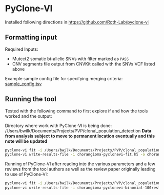 # PyClone-VI

Installed following directions in https://github.com/Roth-Lab/pyclone-vi

## Formatting input

Required Inputs:

-   Mutect2 somatic bi-allelic SNVs with filter marked as `PASS`
-   CNV segments file output from CNVKit called with the SNVs VCF listed above

Example sample config file for specifying merging criteria: [sample_config.tsv](.test/sample_config.tsv)

## Running the tool

Tested with the following command to first explore if and how the tools worked and the output:

Directory where work with PyClone-VI is being done: /Users/bwilk/Documents/Projects/PVP/clonal_population_detection
**Data from analysis subject to move to permanent location eventually and this note will be updated**

```sh
pyclone-vi fit -i /Users/bwilk/Documents/Projects/PVP/clonal_population_detection/chorangioma-pyclonevi-input.tsv -o chorangioma-pyclonevi-fit.h5 -c 40 -d beta-binomial -r 10
pyclone-vi write-results-file -i chorangioma-pyclonevi-fit.h5 -o chorangioma-pyclonevi-clonal-prediction.tsv
```

Running of PyClone-VI after reading into the various parameters and a few reviews from the tool authors as well as the
review paper originally leading to use of PyClone-VI:

```sh
pyclone-vi fit -i /Users/bwilk/Documents/Projects/PVP/clonal_population_detection/chorangioma-pyclonevi-input.tsv -o chorangioma-pyclonevi-binomial-100restarts-fit.h5 -c 40 -d binomial -r 100
pyclone-vi write-results-file -i chorangioma-pyclonevi-binomial-100restarts-fit.h5 -o chorangioma-pyclonevi-binomial-100restarts-clonal-prediction.tsv
```

